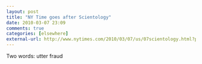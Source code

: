 ```yaml
---
layout: post  
title: "NY Time goes after Scientology"  
date: 2010-03-07 23:09  
comments: true  
categories: [elsewhere]
external-url: http://www.nytimes.com/2010/03/07/us/07scientology.html?pagewanted=1  
---
```


Two words: utter fraud
